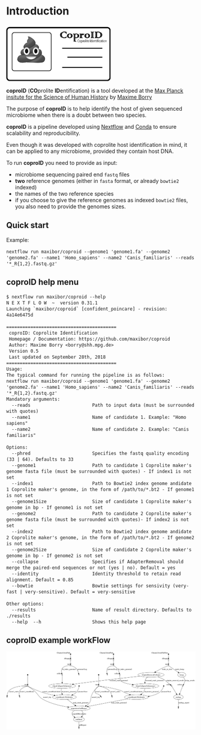 Introduction
============

<img src="_static/_img/logo.png" height="150">

**coproID** (**CO**prolite **ID**entification) is a tool developed at the [Max Planck insitute for the Science of Human History](http://www.shh.mpg.de/en) by [Maxime Borry](https://github.com/maxibor)

The purpose of **coproID** is to help identify the host of given sequenced microbiome when there is a doubt between two species.

**coproID** is a pipeline developed using [Nextflow](https://www.nextflow.io/) and [Conda](https://conda.io/docs/) to ensure scalability and reproducibility.

Even though it was developed with coprolite host identification in mind, it can be applied to any microbiome, provided they contain host DNA.

To run **coproID** you need to provide as input:
- microbiome sequencing paired end `fastq` files
- **two** reference genomes (either in `fasta` format, or already `bowtie2` indexed)
- the names of the two reference species
- if you choose to give the reference genomes as indexed `bowtie2` files, you also need to provide the genomes sizes.

## Quick start

Example:
```
nextflow run maxibor/coproid --genome1 'genome1.fa' --genome2 'genome2.fa' --name1 'Homo_sapiens' --name2 'Canis_familiaris' --reads '*_R{1,2}.fastq.gz'
```

## coproID help menu

```
$ nextflow run maxibor/coproid --help
N E X T F L O W  ~  version 0.31.1
Launching `maxibor/coproid` [confident_poincare] - revision: 4a14e6475d

=========================================
 coproID: Coprolite Identification
 Homepage / Documentation: https://github.com/maxibor/coproid
 Author: Maxime Borry <borry@shh.mpg.de>
 Version 0.5
 Last updated on September 28th, 2018
=========================================
Usage:
The typical command for running the pipeline is as follows:
nextflow run maxibor/coproid --genome1 'genome1.fa' --genome2 'genome2.fa' --name1 'Homo_sapiens' --name2 'Canis_familiaris' --reads '*_R{1,2}.fastq.gz'
Mandatory arguments:
  --reads                       Path to input data (must be surrounded with quotes)
  --name1                       Name of candidate 1. Example: "Homo sapiens"
  --name2                       Name of candidate 2. Example: "Canis familiaris"

Options:
  --phred                       Specifies the fastq quality encoding (33 | 64). Defaults to 33
  --genome1                     Path to candidate 1 Coprolite maker's genome fasta file (must be surrounded with quotes) - If index1 is not set
  --index1                      Path to Bowtie2 index genome andidate 1 Coprolite maker's genome, in the form of /path/to/*.bt2 - If genome1 is not set
  --genome1Size                 Size of candidate 1 Coprolite maker's genome in bp - If genome1 is not set
  --genome2                     Path to candidate 2 Coprolite maker's genome fasta file (must be surrounded with quotes)- If index2 is not set
  --index2                      Path to Bowtie2 index genome andidate 2 Coprolite maker's genome, in the form of /path/to/*.bt2 - If genome2 is not set
  --genome2Size                 Size of candidate 2 Coprolite maker's genome in bp - If genome2 is not set
  --collapse                    Specifies if AdapterRemoval should merge the paired-end sequences or not (yes | no). Default = yes
  --identity                    Identity threshold to retain read alignment. Default = 0.85
  --bowtie                      Bowtie settings for sensivity (very-fast | very-sensitive). Default = very-sensitive

Other options:
  --results                     Name of result directory. Defaults to ./results
  --help  --h                   Shows this help page
```

## coproID example workFlow

![](_static/_img/dag.png)
